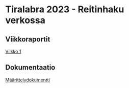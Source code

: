 # Tiralabra 2023 - Reitinhaku verkossa

## Viikkoraportit

[Viikko 1](/dokumentaatio/raportit/viikko1)

## Dokumentaatio

[Määrittelydokumentti](/dokumentaadio/maarittely)
